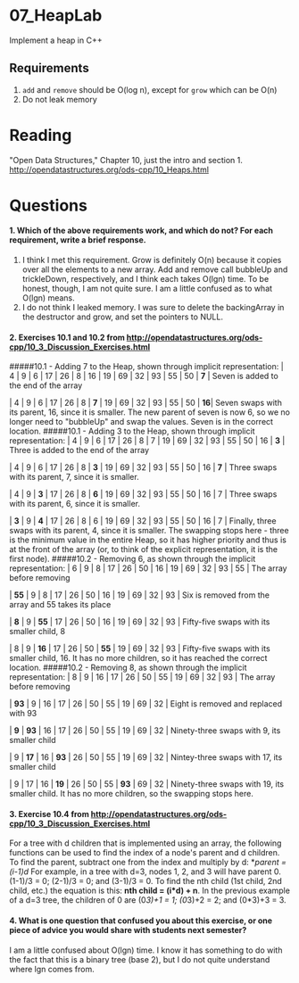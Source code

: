 07_HeapLab
==============

Implement a heap in C++

Requirements
------------

1. `add` and `remove` should be O(log n), except for `grow` which can be O(n)
2. Do not leak memory

Reading
=======
"Open Data Structures," Chapter 10, just the intro and section 1. http://opendatastructures.org/ods-cpp/10_Heaps.html

Questions
=========

#### 1. Which of the above requirements work, and which do not? For each requirement, write a brief response.

1. I think I met this requirement. Grow is definitely O(n) because it copies over all the elements to a new array. Add and remove call bubbleUp and trickleDown, respectively, and I think each takes O(lgn) time. To be honest, though, I am not quite sure. I am a little confused as to what O(lgn) means.
2. I do not think I leaked memory.  I was sure to delete the backingArray in the destructor and grow, and set the pointers to NULL.

#### 2. Exercises 10.1 and 10.2 from http://opendatastructures.org/ods-cpp/10_3_Discussion_Exercises.html
#####10.1 - Adding 7 to the Heap, shown through implicit representation:
| 4 | 9 | 6 | 17 | 26 | 8 | 16 | 19 | 69 | 32 | 93 | 55 | 50 | **7** | Seven is added to the end of the array

| 4 | 9 | 6 | 17 | 26 | 8 | **7** | 19 | 69 | 32 | 93 | 55 | 50 | **16**| Seven swaps with its parent, 16, since it is smaller. The new parent of seven is now 6, so we no longer need to "bubbleUp" and swap the values. Seven is in the correct location.
#####10.1 - Adding 3 to the Heap, shown through implicit representation: 
| 4 | 9 | 6 | 17 | 26 | 8 | 7 | 19 | 69 | 32 | 93 | 55 | 50 | 16 | **3** | Three is added to the end of the array

| 4 | 9 | 6 | 17 | 26 | 8 | **3** | 19 | 69 | 32 | 93 | 55 | 50 | 16 | **7** | Three swaps with its parent, 7, since it is smaller.

| 4 | 9 | **3** | 17 | 26 | 8 | **6** | 19 | 69 | 32 | 93 | 55 | 50 | 16 | 7 | Three swaps with its parent, 6, since it is smaller.

| **3** | 9 | **4** | 17 | 26 | 8 | 6 | 19 | 69 | 32 | 93 | 55 | 50 | 16 | 7 | Finally, three swaps with its parent, 4, since it is smaller. The swapping stops here - three is the minimum value in the entire Heap, so it has higher priority and thus is at the front of the array (or, to think of the explicit representation, it is the first node).
#####10.2 - Removing 6, as shown through the implicit representation: 
| 6 | 9 | 8 | 17 | 26 | 50 | 16 | 19 | 69 | 32 | 93 | 55 | The array before removing

| **55** | 9 | 8 | 17 | 26 | 50 | 16 | 19 | 69 | 32 | 93 | Six is removed from the array and 55 takes its place

| **8** | 9 | **55** | 17 | 26 | 50 | 16 | 19 | 69 | 32 | 93 | Fifty-five swaps with its smaller child, 8

| 8 | 9 | **16** | 17 | 26 | 50 | **55** | 19 | 69 | 32 | 93 | Fifty-five swaps with its smaller child, 16.  It has no more children, so it has reached the correct location.
#####10.2 - Removing 8, as shown through the implicit representation: 
| 8 | 9 | 16 | 17 | 26 | 50 | 55 | 19 | 69 | 32 | 93 | The array before removing

| **93** | 9 | 16 | 17 | 26 | 50 | 55 | 19 | 69 | 32 | Eight is removed and replaced with 93

| **9** | **93** | 16 | 17 | 26 | 50 | 55 | 19 | 69 | 32 | Ninety-three swaps with 9, its smaller child

| 9 | **17** | 16 | **93** | 26 | 50 | 55 | 19 | 69 | 32 | Nintey-three swaps with 17, its smaller child

| 9 | 17 | 16 | **19** | 26 | 50 | 55 | **93** | 69 | 32 | Ninety-three swaps with 19, its smaller child. It has no more children, so the swapping stops here.
#### 3. Exercise 10.4 from http://opendatastructures.org/ods-cpp/10_3_Discussion_Exercises.html
For a tree with d children that is implemented using an array, the following functions can be used to find the index of a node's parent and d children.  To find the parent, subtract one from the index and multiply by d: **parent = (i-1)*d** For example, in a tree with d=3, nodes 1, 2, and 3 will have parent 0. (1-1)/3 = 0; (2-1)/3 = 0; and (3-1)/3 = 0.
To find the nth child (1st child, 2nd child, etc.) the equation is this: **nth child = (i*d) + n**. In the previous example of a d=3 tree, the children of 0 are (0*3)+1 = 1; (0*3)+2 = 2; and (0*3)+3 = 3.  
#### 4. What is one question that confused you about this exercise, or one piece of advice you would share with students next semester?

I am a little confused about O(lgn) time. I know it has something to do with the fact that this is a binary tree (base 2), but I do not quite understand where lgn comes from. 